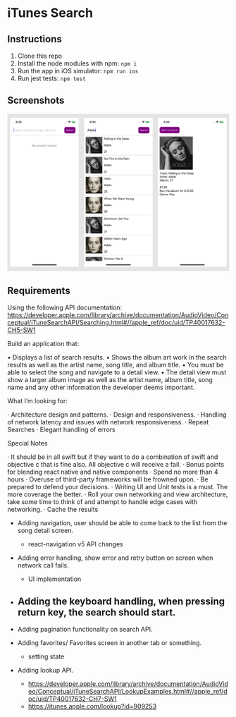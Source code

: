 # iTunes Search

## Instructions
1. Clone this repo
2. Install the node modules with npm: `npm i`
3. Run the app in iOS simulator: `npm run ios`
4. Run jest tests: `npm test`

## Screenshots
<img src="https://github.com/kevinnguy/itunes-search/blob/master/screenshots/4.png?raw=true">

## Requirements
Using the following API documentation:
https://developer.apple.com/library/archive/documentation/AudioVideo/Conceptual/iTuneSearchAPI/Searching.html#//apple_ref/doc/uid/TP40017632-CH5-SW1
 
Build an application that:

• Displays a list of search results. 
• Shows the album art work in the search results as well as the artist name, song title, and album title. 
• You must be able to select the song and navigate to a detail view. 
• The detail view must show a larger album image as well as the artist name, album title, song name and any other information the developer deems important. 
 
What I’m looking for:

·      Architecture design and patterns. 
·      Design and responsiveness. 
·      Handling of network latency and issues with network responsiveness. 
·      Repeat Searches
·      Elegant handling of errors
 
 
Special Notes

·      It should be in all swift but if they want to do a combination of swift and objective c that is fine also. All objective c will receive a fail.
·      Bonus points for blending react native and native components
·      Spend no more than 4 hours
·      Overuse of third-party frameworks will be frowned upon. 
·      Be prepared to defend your decisions. 
·      Writing UI and Unit tests is a must. The more coverage the better.
·      Roll your own networking and view architecture, take some time to think of and attempt to handle edge cases with networking.
·      Cache the results



- Adding navigation, user should be able to come back to the list from the song detail screen.
  - react-navigation v5 API changes 

- Adding error handling, show error and retry button on screen when network call fails.
  - UI implementation

- Adding the keyboard handling, when pressing return key, the search should start.
  - 

- Adding pagination functionality on search API.


- Adding favorites/ Favorites screen in another tab or something.
  - setting state

- Adding lookup API.
  - https://developer.apple.com/library/archive/documentation/AudioVideo/Conceptual/iTuneSearchAPI/LookupExamples.html#//apple_ref/doc/uid/TP40017632-CH7-SW1
  - https://itunes.apple.com/lookup?id=909253
